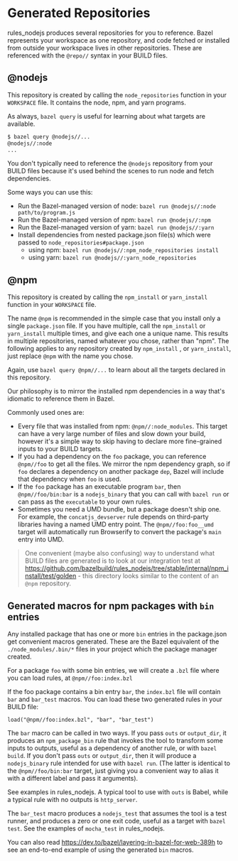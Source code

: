 # Generated Repositories

rules_nodejs produces several repositories for you to reference.
Bazel represents your workspace as one repository, and code fetched or installed from outside your workspace lives in other repositories.
These are referenced with the `@repo//` syntax in your BUILD files.

## @nodejs

This repository is created by calling the `node_repositories` function in your `WORKSPACE` file.
It contains the node, npm, and yarn programs.

As always, `bazel query` is useful for learning about what targets are available.

```sh
$ bazel query @nodejs//...
@nodejs//:node
...
```

You don't typically need to reference the `@nodejs` repository from your BUILD files because it's used behind the scenes
to run node and fetch dependencies.

Some ways you can use this:

- Run the Bazel-managed version of node: `bazel run @nodejs//:node path/to/program.js`
- Run the Bazel-managed version of npm: `bazel run @nodejs//:npm`
- Run the Bazel-managed version of yarn: `bazel run @nodejs//:yarn`
- Install dependencies from nested package.json file(s) which were passed to `node_repositories#package.json`
  - using npm: `bazel run @nodejs//:npm_node_repositories install`
  - using yarn: `bazel run @nodejs//:yarn_node_repositories`

## @npm

This repository is created by calling the `npm_install` or `yarn_install` function in your `WORKSPACE` file.

The name `@npm` is recommended in the simple case that you install only a single `package.json` file.
If you have multiple, call the `npm_install` or `yarn_install` multiple times, and give each one a unique name.
This results in multiple repositories, named whatever you chose, rather than "npm".
The following applies to any repository created by `npm_install` , or `yarn_install`, just replace `@npm` with the name you chose.

Again, use `bazel query @npm//...` to learn about all the targets declared in this repository.

Our philosophy is to mirror the installed npm dependencies in a way that's idiomatic to reference them in Bazel.

Commonly used ones are:

- Every file that was installed from npm: `@npm//:node_modules`. This target can have a very large number of files and slow down your build, however it's a simple way to skip having to declare more fine-grained inputs to your BUILD targets.
- If you had a dependency on the `foo` package, you can reference `@npm//foo` to get all the files. We mirror the npm dependency graph, so if `foo` declares a dependency on another package `dep`, Bazel will include that dependency when `foo` is used.
- If the `foo` package has an executable program `bar`, then `@npm//foo/bin:bar` is a `nodejs_binary` that you can call with `bazel run` or can pass as the `executable` to your own rules.
- Sometimes you need a UMD bundle, but a package doesn't ship one. For example, the `concatjs_devserver` rule depends on third-party libraries having a named UMD entry point. The `@npm//foo:foo__umd` target will automatically run Browserify to convert the package's `main` entry into UMD.

> One convenient (maybe also confusing) way to understand what BUILD files are generated is to look at our integration test at https://github.com/bazelbuild/rules_nodejs/tree/stable/internal/npm_install/test/golden - this directory looks similar to the content of an `@npm` repository.

## Generated macros for npm packages with `bin` entries

Any installed package that has one or more `bin` entries in the package.json get convenient macros generated.
These are the Bazel equivalent of the `./node_modules/.bin/*` files in your project which the package manager created.

For a package `foo` with some bin entries, we will create a `.bzl` file where you can load rules, at `@npm//foo:index.bzl`

If the foo package contains a bin entry `bar`, the `index.bzl` file will contain `bar` and `bar_test` macros. You can load these two generated rules in your BUILD file:

`load("@npm//foo:index.bzl", "bar", "bar_test")`

The `bar` macro can be called in two ways. If you pass `outs` or `output_dir`, it produces an `npm_package_bin` rule that invokes the tool to transform some inputs to outputs, useful as a dependency of another rule, or with `bazel build`. If you don't pass `outs` or `output_dir`, then it will produce a `nodejs_binary` rule intended for use with `bazel run`. (The latter is identical to the `@npm//foo/bin:bar` target, just giving you a convenient way to alias it with a different label and pass it arguments).

See examples in rules_nodejs. A typical tool to use with `outs` is Babel, while a typical rule with no outputs is `http_server`.

The `bar_test` macro produces a `nodejs_test` that assumes the tool is a test runner, and produces a zero or one exit code, useful as a target with `bazel test`. See the examples of `mocha_test` in rules_nodejs.

You can also read https://dev.to/bazel/layering-in-bazel-for-web-389h to see an end-to-end example of using the generated `bin` macros.
